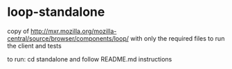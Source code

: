 loop-standalone
===============

copy of http://mxr.mozilla.org/mozilla-central/source/browser/components/loop/ with only the required files to run the client and tests

to run:
cd standalone and follow README.md instructions

